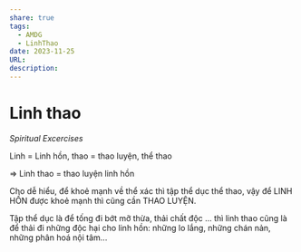 ```yaml
---
share: true
tags:
  - AMDG
  - LinhThao
date: 2023-11-25
URL: 
description: 
---
```


# Linh thao
*Spiritual Excercises*

Linh = Linh hồn, thao = thao luyện, thể thao

=> Linh thao = thao luyện linh hồn

Cho dễ hiểu, để khoẻ mạnh về thể xác thì tập thể dục thể thao, vậy để LINH HỒN được khoẻ mạnh thì cũng cần THAO LUYỆN.

Tập thể dục là để tống đi bớt mỡ thừa, thải chất độc ... thì linh thao cũng là để thải đi những độc hại cho linh hồn: những lo lắng, những chán nản, những phân hoá nội tâm...


